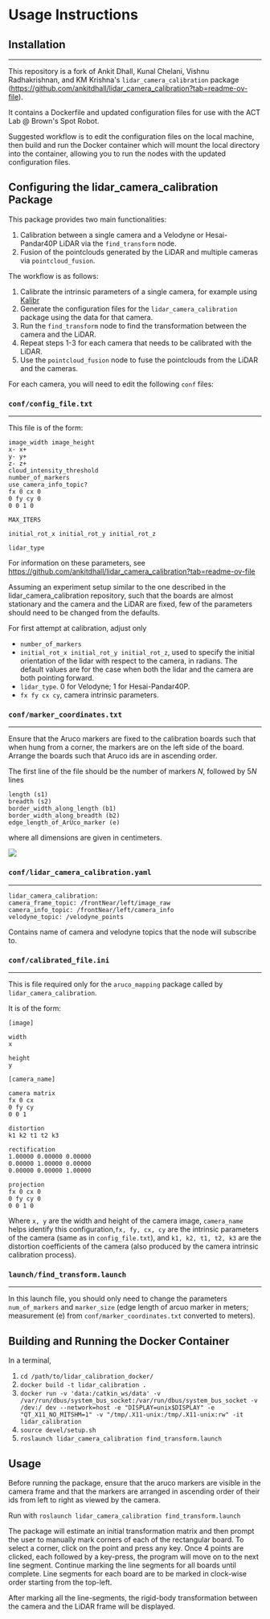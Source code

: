 # Usage Instructions

## Installation

---

This repository is a fork of Ankit Dhall, Kunal Chelani, Vishnu Radhakrishnan, and KM Krishna's `lidar_camera_calibration` package (<https://github.com/ankitdhall/lidar_camera_calibration?tab=readme-ov-file>).

It contains a Dockerfile and updated configuration files for use with the ACT Lab @ Brown's Spot Robot.

Suggested workflow is to edit the configuration files on the local machine, then build and run the Docker container which will mount the local directory into the container, allowing you to run the nodes with the updated configuration files.

## Configuring the lidar_camera_calibration Package

This package provides two main functionalities:

1. Calibration between a single camera and a Velodyne or Hesai-Pandar40P LiDAR via the `find_transform` node.
2. Fusion of the pointclouds generated by the LiDAR and multiple cameras via `pointcloud_fusion`.

The workflow is as follows:

1. Calibrate the intrinsic parameters of a single camera, for example using [Kalibr](https://github.com/ethz-asl/kalibr)
2. Generate the configuration files for the `lidar_camera_calibration` package using the data for that camera.
3. Run the `find_transform` node to find the transformation between the camera and the LiDAR.
4. Repeat steps 1-3 for each camera that needs to be calibrated with the LiDAR.
5. Use the `pointcloud_fusion` node to fuse the pointclouds from the LiDAR and the cameras.

For each camera, you will need to edit the following `conf` files:

### `conf/config_file.txt`

---

This file is of the form:

```
image_width image_height
x- x+
y- y+
z- z+
cloud_intensity_threshold
number_of_markers
use_camera_info_topic?
fx 0 cx 0
0 fy cy 0
0 0 1 0

MAX_ITERS

initial_rot_x initial_rot_y initial_rot_z

lidar_type
```

For information on these parameters, see <https://github.com/ankitdhall/lidar_camera_calibration?tab=readme-ov-file>

Assuming an experiment setup similar to the one described in the lidar_camera_calibration repository, such that the boards are almost stationary and the camera and the LiDAR are fixed, few of the parameters should need to be changed from the defaults.

For first attempt at calibration, adjust only

* `number_of_markers`
* `initial_rot_x initial_rot_y initial_rot_z`, used to specify the initial orientation of the lidar with respect to the camera, in radians. The default values are for the case when both the lidar and the camera are both pointing forward.
* `lidar_type`. 0 for Velodyne; 1 for Hesai-Pandar40P.
* `fx fy cx cy`, camera intrinsic parameters.

### `conf/marker_coordinates.txt`

---

Ensure that the Aruco markers are fixed to the calibration boards such that when hung from a corner, the markers are on the left side of the board. Arrange the boards such that Aruco ids are in ascending order.

The first line of the file should be the number of markers $N$, followed by $5N$ lines

```
length (s1)
breadth (s2)
border_width_along_length (b1)
border_width_along_breadth (b2)
edge_length_of_ArUco_marker (e)
```

where all dimensions are given in centimeters.

![](https://github.com/ankitdhall/lidar_camera_calibration/raw/master/images/board_dim_label.jpg)

### `conf/lidar_camera_calibration.yaml`

---

```
lidar_camera_calibration:
camera_frame_topic: /frontNear/left/image_raw
camera_info_topic: /frontNear/left/camera_info
velodyne_topic: /velodyne_points
```

Contains name of camera and velodyne topics that the node will subscribe to.

### `conf/calibrated_file.ini`

---

This is file required only for the `aruco_mapping` package called by `lidar_camera_calibration`.

It is of the form:

```
[image]

width
x

height
y

[camera_name]

camera matrix
fx 0 cx
0 fy cy
0 0 1

distortion
k1 k2 t1 t2 k3

rectification
1.00000 0.00000 0.00000
0.00000 1.00000 0.00000
0.00000 0.00000 1.00000

projection
fx 0 cx 0
0 fy cy 0
0 0 1 0 
```

Where `x, y` are the width and height of the camera image, `camera_name` helps identify this configuration,`fx, fy, cx, cy` are the intrinsic parameters of the camera (same as in `config_file.txt`), and `k1, k2, t1, t2, k3` are the distortion coefficients of the camera (also produced by the camera intrinsic calibration process).

### `launch/find_transform.launch`

---

In this launch file, you should only need to change the parameters `num_of_markers` and `marker_size` (edge length of arcuo marker in meters; measurement (e) from `conf/marker_coordinates.txt` converted to meters).

## Building and Running the Docker Container

In a terminal,

1. `cd /path/to/lidar_calibration_docker/`
2. `docker build -t lidar_calibration .`
3. `docker run -v 'data:/catkin_ws/data' -v /var/run/dbus/system_bus_socket:/var/run/dbus/system_bus_socket -v /dev:/
dev --network=host -e "DISPLAY=unix$DISPLAY" -e "QT_X11_NO_MITSHM=1" -v "/tmp/.X11-unix:/tmp/.X11-unix:rw" -it lidar_calibration`
4. `source devel/setup.sh`
5. `roslaunch lidar_camera_calibration find_transform.launch`

## Usage

Before running the package, ensure that the aruco markers are visible in the camera frame and that the markers are arranged in ascending order of their ids from left to right as viewed by the camera.

Run with
`roslaunch lidar_camera_calibration find_transform.launch`

The package will estimate an initial transformation matrix and then prompt the user to manually mark corners of each of the rectangular board. To select a corner, click on the point and press any key. Once 4 points are clicked, each followed by a key-press, the program will move on to the next line segment. Continue marking the line segments for all boards until complete. Line segments for each board are to be marked in clock-wise order starting from the top-left.

After marking all the line-segments, the rigid-body transformation between the camera and the LiDAR frame will be displayed.
